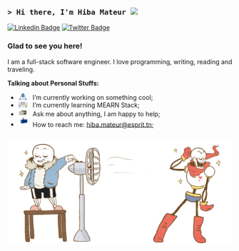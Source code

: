 ### <samp>&gt; Hi there, I'm Hiba Mateur <img src="https://media.giphy.com/media/hvRJCLFzcasrR4ia7z/giphy.gif" width="25"> </samp>

[![Linkedin Badge](https://img.shields.io/badge/-LinkedIn-0e76a8?style=flat-square&logo=Linkedin&logoColor=white)](https://www.linkedin.com/in/hibamateur)
[![Twitter Badge](https://img.shields.io/badge/-Twitter-00acee?style=flat-square&logo=Twitter&logoColor=white)](https://twitter.com/Lelithya)

### Glad to see you here! 

I am a full-stack software engineer. I love programming, writing, reading and traveling.



**Talking about Personal Stuffs:**

- <img src="https://github.com/HibaMateur/HibaMateur/blob/main/assets/developer.gif?raw=true" width="21" />&nbsp;&nbsp; I’m currently working on something cool;
- <img src="https://github.com/HibaMateur/HibaMateur/blob/main/assets/lightning.gif?raw=true" width="21" />&nbsp;&nbsp; I’m currently learning MEARN Stack;
- <img src="https://github.com/HibaMateur/HibaMateur/blob/main/assets/message.gif?raw=true" width="21" />&nbsp;&nbsp; Ask me about anything, I am happy to help;
- <img src="https://github.com/HibaMateur/HibaMateur/blob/main/assets/letterbox.gif?raw=true" width="21" />&nbsp;&nbsp; How to reach me: hiba.mateur@esprit.tn;

</br>

<img align="right" alt="GIF" src="https://github.com/HibaMateur/HibaMateur/blob/main/assets/tumblr_o15psoWrvr1v3hrzlo2_1280.gif?raw=true"   />
